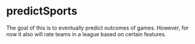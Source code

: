 # predictSports


The goal of this is to eventually predict outcomes of games. However, for now it also will rate teams in a league based on certain features.





